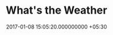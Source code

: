 ---
title: What's the Weather
page_name: weather
short_description: Weather at your location
dest: https://mukilane.github.io/projects/frontend/weather
color: 
tag:
- AngularJS
- Material Design
image: "/assets/projects/weather.png"
languages:
- AngularJS
- HTML
- CSS
description: 'What’s the weather? is a tool to find the weather at local area.  It
  uses the Geolocation API to find the user’s location and  Darksky API for weather
  data.

'
features:
- Shows the weather at user’s location.
- Forecast for a week.
- Related icons for displaying weather.
- Both Celsius and Fahrenheit scale.
date: 2017-01-08 15:05:20.000000000 +05:30
permalink: "/project/weather.html"
layout: project
---